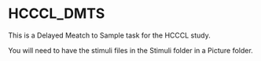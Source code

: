 # HCCCL_DMTS
This is a Delayed Meatch to Sample task for the HCCCL study.

You will need to have the stimuli files in the Stimuli folder in a Picture folder.
